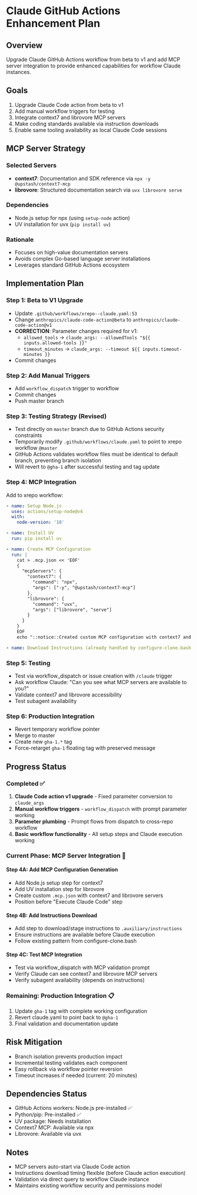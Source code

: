 # Claude GitHub Actions Enhancement Plan

## Overview

Upgrade Claude GitHub Actions workflow from beta to v1 and add MCP server integration to provide enhanced capabilities for workflow Claude instances.

## Goals

1. Upgrade Claude Code action from beta to v1
2. Add manual workflow triggers for testing
3. Integrate context7 and librovore MCP servers
4. Make coding standards available via instruction downloads
5. Enable same tooling availability as local Claude Code sessions

## MCP Server Strategy

### Selected Servers
- **context7**: Documentation and SDK reference via `npx -y @upstash/context7-mcp`
- **librovore**: Structured documentation search via `uvx librovore serve`

### Dependencies
- Node.js setup for npx (using `setup-node` action)
- UV installation for uvx (`pip install uv`)

### Rationale
- Focuses on high-value documentation servers
- Avoids complex Go-based language server installations
- Leverages standard GitHub Actions ecosystem

## Implementation Plan

### Step 1: Beta to V1 Upgrade
- Update `.github/workflows/xrepo--claude.yaml:53`
- Change `anthropics/claude-code-action@beta` to `anthropics/claude-code-action@v1`
- **CORRECTION**: Parameter changes required for v1:
  - `allowed_tools` → `claude_args: --allowedTools "${{ inputs.allowed-tools }}"`
  - `timeout_minutes` → `claude_args: --timeout ${{ inputs.timeout-minutes }}`
- Commit changes

### Step 2: Add Manual Triggers
- Add `workflow_dispatch` trigger to workflow
- Commit changes
- Push master branch

### Step 3: Testing Strategy (Revised)
- Test directly on `master` branch due to GitHub Actions security constraints
- Temporarily modify `.github/workflows/claude.yaml` to point to xrepo workflow `@master`
- GitHub Actions validates workflow files must be identical to default branch, preventing branch isolation
- Will revert to `@gha-1` after successful testing and tag update

### Step 4: MCP Integration
Add to xrepo workflow:
```yaml
- name: Setup Node.js
  uses: actions/setup-node@v4
  with:
    node-version: '18'

- name: Install UV
  run: pip install uv

- name: Create MCP Configuration
  run: |
    cat > .mcp.json << 'EOF'
    {
      "mcpServers": {
        "context7": {
          "command": "npx",
          "args": ["-y", "@upstash/context7-mcp"]
        },
        "librovore": {
          "command": "uvx",
          "args": ["librovore", "serve"]
        }
      }
    }
    EOF
    echo "::notice::Created custom MCP configuration with context7 and librovore"

- name: Download Instructions (already handled by configure-clone.bash pattern)
```

### Step 5: Testing
- Test via workflow_dispatch or issue creation with `/claude` trigger
- Ask workflow Claude: "Can you see what MCP servers are available to you?"
- Validate context7 and librovore accessibility
- Test subagent availability

### Step 6: Production Integration
- Revert temporary workflow pointer
- Merge to master
- Create new `gha-1.*` tag
- Force-retarget `gha-1` floating tag with preserved message

## Progress Status

### Completed ✅
1. **Claude Code action v1 upgrade** - Fixed parameter conversion to `claude_args`
2. **Manual workflow triggers** - `workflow_dispatch` with prompt parameter working
3. **Parameter plumbing** - Prompt flows from dispatch to cross-repo workflow  
4. **Basic workflow functionality** - All setup steps and Claude execution working

### Current Phase: MCP Server Integration 🔄

#### Step 4A: Add MCP Configuration Generation
- Add Node.js setup step for context7 
- Add UV installation step for librovore
- Create custom `.mcp.json` with context7 and librovore servers
- Position before "Execute Claude Code" step

#### Step 4B: Add Instructions Download
- Add step to download/stage instructions to `.auxiliary/instructions`
- Ensure instructions are available before Claude execution
- Follow existing pattern from configure-clone.bash

#### Step 4C: Test MCP Integration
- Test via workflow_dispatch with MCP validation prompt
- Verify Claude can see context7 and librovore MCP servers
- Verify subagent availability (depends on instructions)

### Remaining: Production Integration 📋
1. Update `gha-1` tag with complete working configuration
2. Revert claude.yaml to point back to `@gha-1` 
3. Final validation and documentation update

## Risk Mitigation

- Branch isolation prevents production impact
- Incremental testing validates each component
- Easy rollback via workflow pointer reversion
- Timeout increases if needed (current: 20 minutes)

## Dependencies Status

- GitHub Actions workers: Node.js pre-installed ✅
- Python/pip: Pre-installed ✅  
- UV package: Needs installation
- Context7 MCP: Available via npx
- Librovore: Available via uvx

## Notes

- MCP servers auto-start via Claude Code action
- Instructions download timing flexible (before Claude action execution)
- Validation via direct query to workflow Claude instance
- Maintains existing workflow security and permissions model